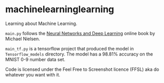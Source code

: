 # machinelearninglearning

Learning about Machine Learning.

`main.py` follows the [Neural Networks and Deep Learning](http://neuralnetworksanddeeplearning.com) online book by Michael Nielsen.

`main_tf.py` is a tensorflow project that produced the model in `Tensorflow_models` directory. The model has a $98.81$% accuracy on the MNIST 0-9 number data set.

Code is licensed under the Feel Free to Screenshot licence (FFSL) aka do whatever you want with it.
